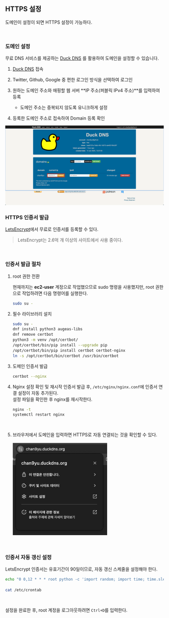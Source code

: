 ## HTTPS 설정

도메인이 설정이 되면 HTTPS 설정이 가능하다.

<br />

### 도메인 설정

무료 DNS 서비스를 제공하는 [Duck DNS](https://www.duckdns.org/domains) 를 활용하여 도메인을 설정할 수 있습니다.

1. [Duck DNS](https://www.duckdns.org/domains) 접속
2. Twitter, Github, Google 중 편한 로그인 방식을 선택하여 로그인
3. 원하는 도메인 주소와 매핑할 웹 서버 **IP 주소(퍼블릭 IPv4 주소)**를 입력하여 등록

   - 도메인 주소는 중복되지 않도록 유니크하게 설정

4. 등록한 도메인 주소로 접속하여 Domain 등록 확인

<img src="./images/duckdns.png" alt="Duck DNS" />

<br />

### HTTPS 인증서 발급

[LetsEncrypt](https://letsencrypt.org/)에서 무료로 인증서를 등록할 수 있다.

> LetsEncrypt는 2.6억 개 이상의 사이트에서 사용 중이다.

<br />

### 인증서 발급 절차

1. root 권한 전환

   현재까지는 **ec2-user** 계정으로 작업했으므로 sudo 명령을 사용했지만, root 권한으로 작업하려면 다음 명령어를 실행한다.

   ```bash
   sudo su -
   ```

2. 필수 라이브러리 설치

   ```bash
   sudo su -
   dnf install python3 augeas-libs
   dnf remove certbot
   python3 -m venv /opt/certbot/
   /opt/certbot/bin/pip install --upgrade pip
   /opt/certbot/bin/pip install certbot certbot-nginx
   ln -s /opt/certbot/bin/certbot /usr/bin/certbot
   ```

3. 도메인 인증서 발급

   ```bash
   certbot --nginx
   ```

4. Nginx 설정 확인 및 재시작
   인증서 발급 후, `/etc/nginx/nginx.conf`에 인증서 연결 설정이 자동 추가된다.
   <br />
   설정 파일을 확인한 후 nginx를 재시작한다.

   ```bash
   nginx -t
   systemctl restart nginx
   ```

<br />

5. 브라우저에서 도메인을 입력하면 HTTPS로 자동 연결되는 것을 확인할 수 있다.
   <br /><br />
   <img src="./images/https-redirect.png" alt="HTTPS Redirect" width="300" />

<br />

### 인증서 자동 갱신 설정

LetsEncrypt 인증서는 유효기간이 90일이므로, 자동 갱신 스케줄을 설정해야 한다.

```bash
echo "0 0,12 * * * root python -c 'import random; import time; time.sleep(random.random() * 3600)' && certbot renew" | sudo tee -a /etc/crontab > /dev/null

cat /etc/crontab
```

<br />

설정을 완료한 후, root 계정을 로그아웃하려면 `Ctrl+D`를 입력한다.
